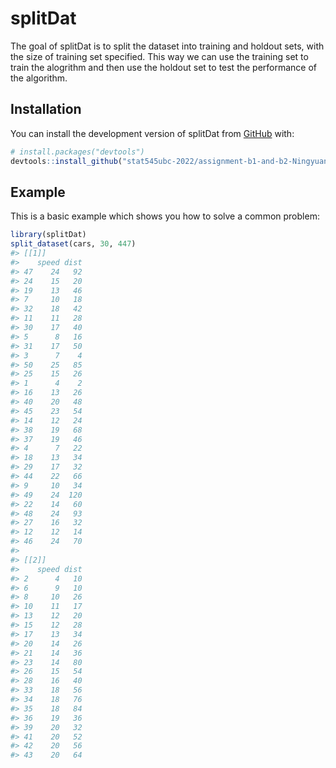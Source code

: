 
<!-- README.md is generated from README.Rmd. Please edit that file -->

# splitDat

<!-- badges: start -->
<!-- badges: end -->

The goal of splitDat is to split the dataset into training and holdout
sets, with the size of training set specified. This way we can use the
training set to train the alogrithm and then use the holdout set to test
the performance of the algorithm.

## Installation

You can install the development version of splitDat from
[GitHub](https://github.com/) with:

``` r
# install.packages("devtools")
devtools::install_github("stat545ubc-2022/assignment-b1-and-b2-NingyuanXu")
```

## Example

This is a basic example which shows you how to solve a common problem:

``` r
library(splitDat)
split_dataset(cars, 30, 447)
#> [[1]]
#>    speed dist
#> 47    24   92
#> 24    15   20
#> 19    13   46
#> 7     10   18
#> 32    18   42
#> 11    11   28
#> 30    17   40
#> 5      8   16
#> 31    17   50
#> 3      7    4
#> 50    25   85
#> 25    15   26
#> 1      4    2
#> 16    13   26
#> 40    20   48
#> 45    23   54
#> 14    12   24
#> 38    19   68
#> 37    19   46
#> 4      7   22
#> 18    13   34
#> 29    17   32
#> 44    22   66
#> 9     10   34
#> 49    24  120
#> 22    14   60
#> 48    24   93
#> 27    16   32
#> 12    12   14
#> 46    24   70
#> 
#> [[2]]
#>    speed dist
#> 2      4   10
#> 6      9   10
#> 8     10   26
#> 10    11   17
#> 13    12   20
#> 15    12   28
#> 17    13   34
#> 20    14   26
#> 21    14   36
#> 23    14   80
#> 26    15   54
#> 28    16   40
#> 33    18   56
#> 34    18   76
#> 35    18   84
#> 36    19   36
#> 39    20   32
#> 41    20   52
#> 42    20   56
#> 43    20   64
```
